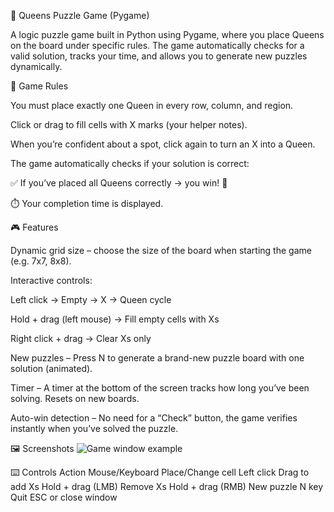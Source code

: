 🧩 Queens Puzzle Game (Pygame)

A logic puzzle game built in Python using Pygame, where you place Queens on the board under specific rules.
The game automatically checks for a valid solution, tracks your time, and allows you to generate new puzzles dynamically.

📖 Game Rules

You must place exactly one Queen in every row, column, and region.

Click or drag to fill cells with X marks (your helper notes).

When you’re confident about a spot, click again to turn an X into a Queen.

The game automatically checks if your solution is correct:

✅ If you’ve placed all Queens correctly → you win! 🎉

⏱️ Your completion time is displayed.

🎮 Features

Dynamic grid size – choose the size of the board when starting the game (e.g. 7x7, 8x8).

Interactive controls:

Left click → Empty → X → Queen cycle

Hold + drag (left mouse) → Fill empty cells with Xs

Right click + drag → Clear Xs only

New puzzles – Press N to generate a brand-new puzzle board with one solution (animated).

Timer – A timer at the bottom of the screen tracks how long you’ve been solving. Resets on new boards.

Auto-win detection – No need for a “Check” button, the game verifies instantly when you’ve solved the puzzle.

🖼️ Screenshots
![Game window example](window%20example.png)

⌨️ Controls
Action	Mouse/Keyboard
Place/Change cell	Left click
Drag to add Xs	Hold + drag (LMB)
Remove Xs	Hold + drag (RMB)
New puzzle	N key
Quit	ESC or close window